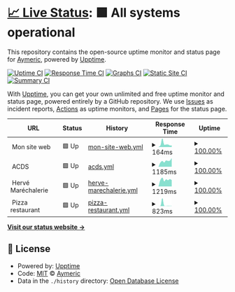# [📈 Live Status](https://aymeric35.github.io/websites-monitoring): <!--live status--> **🟩 All systems operational**

This repository contains the open-source uptime monitor and status page for [Aymeric](https://aymeric35.github.io/websites-monitoring), powered by [Upptime](https://github.com/upptime/upptime).

[![Uptime CI](https://github.com/aymeric35/websites-monitoring/workflows/Uptime%20CI/badge.svg)](https://github.com/aymeric35/websites-monitoring/actions?query=workflow%3A%22Uptime+CI%22)
[![Response Time CI](https://github.com/aymeric35/websites-monitoring/workflows/Response%20Time%20CI/badge.svg)](https://github.com/aymeric35/websites-monitoring/actions?query=workflow%3A%22Response+Time+CI%22)
[![Graphs CI](https://github.com/aymeric35/websites-monitoring/workflows/Graphs%20CI/badge.svg)](https://github.com/aymeric35/websites-monitoring/actions?query=workflow%3A%22Graphs+CI%22)
[![Static Site CI](https://github.com/aymeric35/websites-monitoring/workflows/Static%20Site%20CI/badge.svg)](https://github.com/aymeric35/websites-monitoring/actions?query=workflow%3A%22Static+Site+CI%22)
[![Summary CI](https://github.com/aymeric35/websites-monitoring/workflows/Summary%20CI/badge.svg)](https://github.com/aymeric35/websites-monitoring/actions?query=workflow%3A%22Summary+CI%22)

With [Upptime](https://upptime.js.org), you can get your own unlimited and free uptime monitor and status page, powered entirely by a GitHub repository. We use [Issues](https://github.com/aymeric35/websites-monitoring/issues) as incident reports, [Actions](https://github.com/aymeric35/websites-monitoring/actions) as uptime monitors, and [Pages](https://aymeric35.github.io/websites-monitoring) for the status page.

<!--start: status pages-->
<!-- This summary is generated by Upptime (https://github.com/upptime/upptime) -->
<!-- Do not edit this manually, your changes will be overwritten -->
<!-- prettier-ignore -->
| URL | Status | History | Response Time | Uptime |
| --- | ------ | ------- | ------------- | ------ |
| <img alt="" src="https://favicons.githubusercontent.com/null" height="13"> Mon site web | 🟩 Up | [mon-site-web.yml](https://github.com/aymeric35/websites-monitoring/commits/HEAD/history/mon-site-web.yml) | <details><summary><img alt="Response time graph" src="./graphs/mon-site-web/response-time-week.png" height="20"> 164ms</summary><br><a href="https://aymeric35.github.io/websites-monitoring/history/mon-site-web"><img alt="Response time 195" src="https://img.shields.io/endpoint?url=https%3A%2F%2Fraw.githubusercontent.com%2Faymeric35%2Fwebsites-monitoring%2FHEAD%2Fapi%2Fmon-site-web%2Fresponse-time.json"></a><br><a href="https://aymeric35.github.io/websites-monitoring/history/mon-site-web"><img alt="24-hour response time 88" src="https://img.shields.io/endpoint?url=https%3A%2F%2Fraw.githubusercontent.com%2Faymeric35%2Fwebsites-monitoring%2FHEAD%2Fapi%2Fmon-site-web%2Fresponse-time-day.json"></a><br><a href="https://aymeric35.github.io/websites-monitoring/history/mon-site-web"><img alt="7-day response time 164" src="https://img.shields.io/endpoint?url=https%3A%2F%2Fraw.githubusercontent.com%2Faymeric35%2Fwebsites-monitoring%2FHEAD%2Fapi%2Fmon-site-web%2Fresponse-time-week.json"></a><br><a href="https://aymeric35.github.io/websites-monitoring/history/mon-site-web"><img alt="30-day response time 333" src="https://img.shields.io/endpoint?url=https%3A%2F%2Fraw.githubusercontent.com%2Faymeric35%2Fwebsites-monitoring%2FHEAD%2Fapi%2Fmon-site-web%2Fresponse-time-month.json"></a><br><a href="https://aymeric35.github.io/websites-monitoring/history/mon-site-web"><img alt="1-year response time 195" src="https://img.shields.io/endpoint?url=https%3A%2F%2Fraw.githubusercontent.com%2Faymeric35%2Fwebsites-monitoring%2FHEAD%2Fapi%2Fmon-site-web%2Fresponse-time-year.json"></a></details> | <details><summary><a href="https://aymeric35.github.io/websites-monitoring/history/mon-site-web">100.00%</a></summary><a href="https://aymeric35.github.io/websites-monitoring/history/mon-site-web"><img alt="All-time uptime 99.89%" src="https://img.shields.io/endpoint?url=https%3A%2F%2Fraw.githubusercontent.com%2Faymeric35%2Fwebsites-monitoring%2FHEAD%2Fapi%2Fmon-site-web%2Fuptime.json"></a><br><a href="https://aymeric35.github.io/websites-monitoring/history/mon-site-web"><img alt="24-hour uptime 100.00%" src="https://img.shields.io/endpoint?url=https%3A%2F%2Fraw.githubusercontent.com%2Faymeric35%2Fwebsites-monitoring%2FHEAD%2Fapi%2Fmon-site-web%2Fuptime-day.json"></a><br><a href="https://aymeric35.github.io/websites-monitoring/history/mon-site-web"><img alt="7-day uptime 100.00%" src="https://img.shields.io/endpoint?url=https%3A%2F%2Fraw.githubusercontent.com%2Faymeric35%2Fwebsites-monitoring%2FHEAD%2Fapi%2Fmon-site-web%2Fuptime-week.json"></a><br><a href="https://aymeric35.github.io/websites-monitoring/history/mon-site-web"><img alt="30-day uptime 99.81%" src="https://img.shields.io/endpoint?url=https%3A%2F%2Fraw.githubusercontent.com%2Faymeric35%2Fwebsites-monitoring%2FHEAD%2Fapi%2Fmon-site-web%2Fuptime-month.json"></a><br><a href="https://aymeric35.github.io/websites-monitoring/history/mon-site-web"><img alt="1-year uptime 99.89%" src="https://img.shields.io/endpoint?url=https%3A%2F%2Fraw.githubusercontent.com%2Faymeric35%2Fwebsites-monitoring%2FHEAD%2Fapi%2Fmon-site-web%2Fuptime-year.json"></a></details>
| <img alt="" src="https://favicons.githubusercontent.com/null" height="13"> ACDS | 🟩 Up | [acds.yml](https://github.com/aymeric35/websites-monitoring/commits/HEAD/history/acds.yml) | <details><summary><img alt="Response time graph" src="./graphs/acds/response-time-week.png" height="20"> 1185ms</summary><br><a href="https://aymeric35.github.io/websites-monitoring/history/acds"><img alt="Response time 1754" src="https://img.shields.io/endpoint?url=https%3A%2F%2Fraw.githubusercontent.com%2Faymeric35%2Fwebsites-monitoring%2FHEAD%2Fapi%2Facds%2Fresponse-time.json"></a><br><a href="https://aymeric35.github.io/websites-monitoring/history/acds"><img alt="24-hour response time 1758" src="https://img.shields.io/endpoint?url=https%3A%2F%2Fraw.githubusercontent.com%2Faymeric35%2Fwebsites-monitoring%2FHEAD%2Fapi%2Facds%2Fresponse-time-day.json"></a><br><a href="https://aymeric35.github.io/websites-monitoring/history/acds"><img alt="7-day response time 1185" src="https://img.shields.io/endpoint?url=https%3A%2F%2Fraw.githubusercontent.com%2Faymeric35%2Fwebsites-monitoring%2FHEAD%2Fapi%2Facds%2Fresponse-time-week.json"></a><br><a href="https://aymeric35.github.io/websites-monitoring/history/acds"><img alt="30-day response time 1446" src="https://img.shields.io/endpoint?url=https%3A%2F%2Fraw.githubusercontent.com%2Faymeric35%2Fwebsites-monitoring%2FHEAD%2Fapi%2Facds%2Fresponse-time-month.json"></a><br><a href="https://aymeric35.github.io/websites-monitoring/history/acds"><img alt="1-year response time 1754" src="https://img.shields.io/endpoint?url=https%3A%2F%2Fraw.githubusercontent.com%2Faymeric35%2Fwebsites-monitoring%2FHEAD%2Fapi%2Facds%2Fresponse-time-year.json"></a></details> | <details><summary><a href="https://aymeric35.github.io/websites-monitoring/history/acds">100.00%</a></summary><a href="https://aymeric35.github.io/websites-monitoring/history/acds"><img alt="All-time uptime 99.84%" src="https://img.shields.io/endpoint?url=https%3A%2F%2Fraw.githubusercontent.com%2Faymeric35%2Fwebsites-monitoring%2FHEAD%2Fapi%2Facds%2Fuptime.json"></a><br><a href="https://aymeric35.github.io/websites-monitoring/history/acds"><img alt="24-hour uptime 100.00%" src="https://img.shields.io/endpoint?url=https%3A%2F%2Fraw.githubusercontent.com%2Faymeric35%2Fwebsites-monitoring%2FHEAD%2Fapi%2Facds%2Fuptime-day.json"></a><br><a href="https://aymeric35.github.io/websites-monitoring/history/acds"><img alt="7-day uptime 100.00%" src="https://img.shields.io/endpoint?url=https%3A%2F%2Fraw.githubusercontent.com%2Faymeric35%2Fwebsites-monitoring%2FHEAD%2Fapi%2Facds%2Fuptime-week.json"></a><br><a href="https://aymeric35.github.io/websites-monitoring/history/acds"><img alt="30-day uptime 99.43%" src="https://img.shields.io/endpoint?url=https%3A%2F%2Fraw.githubusercontent.com%2Faymeric35%2Fwebsites-monitoring%2FHEAD%2Fapi%2Facds%2Fuptime-month.json"></a><br><a href="https://aymeric35.github.io/websites-monitoring/history/acds"><img alt="1-year uptime 99.84%" src="https://img.shields.io/endpoint?url=https%3A%2F%2Fraw.githubusercontent.com%2Faymeric35%2Fwebsites-monitoring%2FHEAD%2Fapi%2Facds%2Fuptime-year.json"></a></details>
| <img alt="" src="https://favicons.githubusercontent.com/null" height="13"> Hervé Maréchalerie | 🟩 Up | [herve-marechalerie.yml](https://github.com/aymeric35/websites-monitoring/commits/HEAD/history/herve-marechalerie.yml) | <details><summary><img alt="Response time graph" src="./graphs/herve-marechalerie/response-time-week.png" height="20"> 1219ms</summary><br><a href="https://aymeric35.github.io/websites-monitoring/history/herve-marechalerie"><img alt="Response time 1550" src="https://img.shields.io/endpoint?url=https%3A%2F%2Fraw.githubusercontent.com%2Faymeric35%2Fwebsites-monitoring%2FHEAD%2Fapi%2Fherve-marechalerie%2Fresponse-time.json"></a><br><a href="https://aymeric35.github.io/websites-monitoring/history/herve-marechalerie"><img alt="24-hour response time 1155" src="https://img.shields.io/endpoint?url=https%3A%2F%2Fraw.githubusercontent.com%2Faymeric35%2Fwebsites-monitoring%2FHEAD%2Fapi%2Fherve-marechalerie%2Fresponse-time-day.json"></a><br><a href="https://aymeric35.github.io/websites-monitoring/history/herve-marechalerie"><img alt="7-day response time 1219" src="https://img.shields.io/endpoint?url=https%3A%2F%2Fraw.githubusercontent.com%2Faymeric35%2Fwebsites-monitoring%2FHEAD%2Fapi%2Fherve-marechalerie%2Fresponse-time-week.json"></a><br><a href="https://aymeric35.github.io/websites-monitoring/history/herve-marechalerie"><img alt="30-day response time 1455" src="https://img.shields.io/endpoint?url=https%3A%2F%2Fraw.githubusercontent.com%2Faymeric35%2Fwebsites-monitoring%2FHEAD%2Fapi%2Fherve-marechalerie%2Fresponse-time-month.json"></a><br><a href="https://aymeric35.github.io/websites-monitoring/history/herve-marechalerie"><img alt="1-year response time 1550" src="https://img.shields.io/endpoint?url=https%3A%2F%2Fraw.githubusercontent.com%2Faymeric35%2Fwebsites-monitoring%2FHEAD%2Fapi%2Fherve-marechalerie%2Fresponse-time-year.json"></a></details> | <details><summary><a href="https://aymeric35.github.io/websites-monitoring/history/herve-marechalerie">100.00%</a></summary><a href="https://aymeric35.github.io/websites-monitoring/history/herve-marechalerie"><img alt="All-time uptime 99.71%" src="https://img.shields.io/endpoint?url=https%3A%2F%2Fraw.githubusercontent.com%2Faymeric35%2Fwebsites-monitoring%2FHEAD%2Fapi%2Fherve-marechalerie%2Fuptime.json"></a><br><a href="https://aymeric35.github.io/websites-monitoring/history/herve-marechalerie"><img alt="24-hour uptime 100.00%" src="https://img.shields.io/endpoint?url=https%3A%2F%2Fraw.githubusercontent.com%2Faymeric35%2Fwebsites-monitoring%2FHEAD%2Fapi%2Fherve-marechalerie%2Fuptime-day.json"></a><br><a href="https://aymeric35.github.io/websites-monitoring/history/herve-marechalerie"><img alt="7-day uptime 100.00%" src="https://img.shields.io/endpoint?url=https%3A%2F%2Fraw.githubusercontent.com%2Faymeric35%2Fwebsites-monitoring%2FHEAD%2Fapi%2Fherve-marechalerie%2Fuptime-week.json"></a><br><a href="https://aymeric35.github.io/websites-monitoring/history/herve-marechalerie"><img alt="30-day uptime 99.52%" src="https://img.shields.io/endpoint?url=https%3A%2F%2Fraw.githubusercontent.com%2Faymeric35%2Fwebsites-monitoring%2FHEAD%2Fapi%2Fherve-marechalerie%2Fuptime-month.json"></a><br><a href="https://aymeric35.github.io/websites-monitoring/history/herve-marechalerie"><img alt="1-year uptime 99.71%" src="https://img.shields.io/endpoint?url=https%3A%2F%2Fraw.githubusercontent.com%2Faymeric35%2Fwebsites-monitoring%2FHEAD%2Fapi%2Fherve-marechalerie%2Fuptime-year.json"></a></details>
| <img alt="" src="https://favicons.githubusercontent.com/null" height="13"> Pizza restaurant | 🟩 Up | [pizza-restaurant.yml](https://github.com/aymeric35/websites-monitoring/commits/HEAD/history/pizza-restaurant.yml) | <details><summary><img alt="Response time graph" src="./graphs/pizza-restaurant/response-time-week.png" height="20"> 823ms</summary><br><a href="https://aymeric35.github.io/websites-monitoring/history/pizza-restaurant"><img alt="Response time 393" src="https://img.shields.io/endpoint?url=https%3A%2F%2Fraw.githubusercontent.com%2Faymeric35%2Fwebsites-monitoring%2FHEAD%2Fapi%2Fpizza-restaurant%2Fresponse-time.json"></a><br><a href="https://aymeric35.github.io/websites-monitoring/history/pizza-restaurant"><img alt="24-hour response time 77" src="https://img.shields.io/endpoint?url=https%3A%2F%2Fraw.githubusercontent.com%2Faymeric35%2Fwebsites-monitoring%2FHEAD%2Fapi%2Fpizza-restaurant%2Fresponse-time-day.json"></a><br><a href="https://aymeric35.github.io/websites-monitoring/history/pizza-restaurant"><img alt="7-day response time 823" src="https://img.shields.io/endpoint?url=https%3A%2F%2Fraw.githubusercontent.com%2Faymeric35%2Fwebsites-monitoring%2FHEAD%2Fapi%2Fpizza-restaurant%2Fresponse-time-week.json"></a><br><a href="https://aymeric35.github.io/websites-monitoring/history/pizza-restaurant"><img alt="30-day response time 496" src="https://img.shields.io/endpoint?url=https%3A%2F%2Fraw.githubusercontent.com%2Faymeric35%2Fwebsites-monitoring%2FHEAD%2Fapi%2Fpizza-restaurant%2Fresponse-time-month.json"></a><br><a href="https://aymeric35.github.io/websites-monitoring/history/pizza-restaurant"><img alt="1-year response time 393" src="https://img.shields.io/endpoint?url=https%3A%2F%2Fraw.githubusercontent.com%2Faymeric35%2Fwebsites-monitoring%2FHEAD%2Fapi%2Fpizza-restaurant%2Fresponse-time-year.json"></a></details> | <details><summary><a href="https://aymeric35.github.io/websites-monitoring/history/pizza-restaurant">100.00%</a></summary><a href="https://aymeric35.github.io/websites-monitoring/history/pizza-restaurant"><img alt="All-time uptime 99.96%" src="https://img.shields.io/endpoint?url=https%3A%2F%2Fraw.githubusercontent.com%2Faymeric35%2Fwebsites-monitoring%2FHEAD%2Fapi%2Fpizza-restaurant%2Fuptime.json"></a><br><a href="https://aymeric35.github.io/websites-monitoring/history/pizza-restaurant"><img alt="24-hour uptime 100.00%" src="https://img.shields.io/endpoint?url=https%3A%2F%2Fraw.githubusercontent.com%2Faymeric35%2Fwebsites-monitoring%2FHEAD%2Fapi%2Fpizza-restaurant%2Fuptime-day.json"></a><br><a href="https://aymeric35.github.io/websites-monitoring/history/pizza-restaurant"><img alt="7-day uptime 100.00%" src="https://img.shields.io/endpoint?url=https%3A%2F%2Fraw.githubusercontent.com%2Faymeric35%2Fwebsites-monitoring%2FHEAD%2Fapi%2Fpizza-restaurant%2Fuptime-week.json"></a><br><a href="https://aymeric35.github.io/websites-monitoring/history/pizza-restaurant"><img alt="30-day uptime 99.93%" src="https://img.shields.io/endpoint?url=https%3A%2F%2Fraw.githubusercontent.com%2Faymeric35%2Fwebsites-monitoring%2FHEAD%2Fapi%2Fpizza-restaurant%2Fuptime-month.json"></a><br><a href="https://aymeric35.github.io/websites-monitoring/history/pizza-restaurant"><img alt="1-year uptime 99.96%" src="https://img.shields.io/endpoint?url=https%3A%2F%2Fraw.githubusercontent.com%2Faymeric35%2Fwebsites-monitoring%2FHEAD%2Fapi%2Fpizza-restaurant%2Fuptime-year.json"></a></details>

<!--end: status pages-->

[**Visit our status website →**](https://aymeric35.github.io/websites-monitoring)

## 📄 License

- Powered by: [Upptime](https://github.com/upptime/upptime)
- Code: [MIT](./LICENSE) © [Aymeric](https://aymeric35.github.io/websites-monitoring)
- Data in the `./history` directory: [Open Database License](https://opendatacommons.org/licenses/odbl/1-0/)
